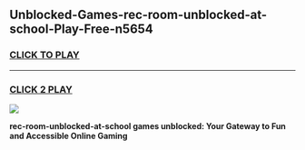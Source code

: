 
## Unblocked-Games-rec-room-unblocked-at-school-Play-Free-n5654
<h3>
<a href="https://premium76.site?title=rec-room-unblocked-at-school&ref=10A">CLICK TO PLAY</a></h3>
<hr>

<h3>
<a href="https://premium76.site?title=rec-room-unblocked-at-school&ref=10A">CLICK 2 PLAY</a>
  
</h3>

<a href="https://premium76.site?title=rec-room-unblocked-at-school&ref=10A"><img src="https://clearcache.store/games.png"></a>


**rec-room-unblocked-at-school games unblocked: Your Gateway to Fun and Accessible Online Gaming**
